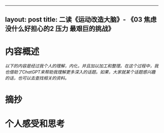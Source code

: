 


---
layout: post
title:  二读《运动改造大脑》- 《03 焦虑 没什么好担心的2 压力 最艰巨的挑战》
---

# 内容概述

*以下的内容是经过我个人的理解，内化，并且加以加工和整理。在这个过程中，我也借助了ChatGPT来帮助我理解更多深入的话题。如果，大家就某个话题感兴趣的话，也可以去查找相关的资料。*




# 摘抄



# 个人感受和思考




















<!--stackedit_data:
eyJoaXN0b3J5IjpbLTcwNDE1NTYyNF19
-->